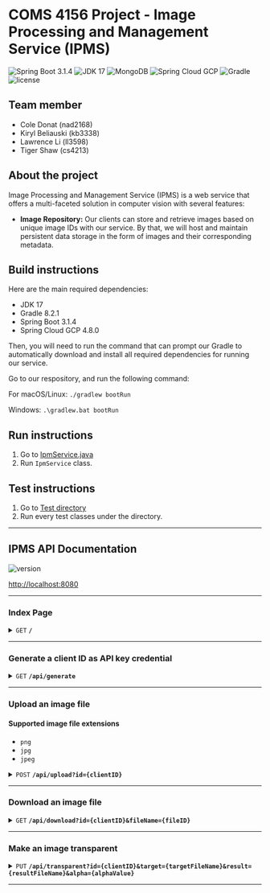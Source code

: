 # COMS 4156 Project - Image Processing and Management Service (IPMS)

![Spring Boot 3.1.4](https://img.shields.io/badge/Spring%20Boot-3.1.4-brightgreen.svg)
![JDK 17](https://img.shields.io/badge/JDK-17-brightgreen.svg)
![MongoDB](https://img.shields.io/badge/MongoDB-6.0.10-darkgreen.svg)
![Spring Cloud GCP](https://img.shields.io/badge/SpringCloudGCP-4.8.0-brightgreen.svg)
![Gradle](https://img.shields.io/badge/Gradle-8.2.1-yellowgreen.svg)
![license](https://img.shields.io/badge/license-Apache--2.0-blue.svg)

## Team member
- Cole Donat (nad2168)
- Kiryl Beliauski (kb3338)
- Lawrence Li (ll3598)
- Tiger Shaw (cs4213)

## About the project

Image Processing and Management Service (IPMS) is a web service that 
offers a multi-faceted solution in computer vision with several features:

- **Image Repository:** Our clients can store and retrieve images based on unique 
image IDs with our service. By that, we will host and maintain persistent data 
storage in the form of images and their corresponding metadata. 

## Build instructions

Here are the main required dependencies:
- JDK 17
- Gradle 8.2.1
- Spring Boot 3.1.4
- Spring Cloud GCP 4.8.0

Then, you will need to run the command that can prompt our Gradle 
to automatically download and install all required dependencies 
for running our service. 

Go to our respository, and run the following command:

For macOS/Linux:
`./gradlew bootRun`

Windows:
`.\gradlew.bat bootRun`

## Run instructions

1. Go to [IpmService.java](src/main/java/com/project/ipms/IpmService.java)
2. Run `IpmService` class.

## Test instructions

1. Go to [Test directory](src/test/java/com/project/ipms)
2. Run every test classes under the directory.

------------------------------------------------------------------------------------------
## IPMS API Documentation

![version](https://img.shields.io/badge/Version-0.0.1--SNAPSHOT-brightgreen.svg)

[http://localhost:8080](http://localhost:8080)

------------------------------------------------------------------------------------------

### Index Page

<details>
 <summary><code>GET</code> <code><b>/</b></code></summary>

#### Responses

> | http code | content-type | response           |
> |-----------|--------------|--------------------|
> | `200`     | string       | `Welcome to IPMS!` |

</details>

------------------------------------------------------------------------------------------

### Generate a client ID as API key credential

<details>
 <summary><code>GET</code> <code><b>/api/generate</b></code></summary>

#### Responses

> | http code | content-type       | response                                                                                |
> |-----------|--------------------|-----------------------------------------------------------------------------------------|
> | `200`     | `application/json` | `{"responseMessage": {Your unique client ID as API key credential}, "statusCode": 200}` |

</details>

------------------------------------------------------------------------------------------

### Upload an image file

#### Supported image file extensions

- `png`
- `jpg`
- `jpeg`

<details>
 <summary><code>POST</code> <code><b>/api/upload?id={clientID}</b></code></summary>

#### Parameters

> | name       | type     | data type           | description                                        |
> |------------|----------|---------------------|----------------------------------------------------|
> | `clientID` | required | string              | Your client ID credential                          |
> | file       | required | multipart/form-data | Uploaded image file contents via multipart request |

#### Responses

> | http code | content-type       | response                                                                                                                                     |
> |-----------|--------------------|----------------------------------------------------------------------------------------------------------------------------------------------|
> | `200`     | `application/json` | `{"responseMessage": "File uploaded successfully", "statusCode": 200}`                                                                       |
> | `400`     | `application/json` | `{"responseMessage": "File has no content or is null", "statusCode": 400}`                                                                   |
> | `400`     | `application/json` | `{"responseMessage": "Filename is empty or null", "statusCode": 400}`                                                                        |
> | `400`     | `application/json` | `{"responseMessage": "Current request is not a multipart request", "statusCode": 400}`                                                       |
> | `400`     | `application/json` | `{"responseMessage": "Client ID is missing or null", "statusCode": 400}`                                                                     |
> | `400`     | `application/json` | `{"responseMessage": "Filename is missing file extension", "statusCode": 400}`                                                               |
> | `400`     | `application/json` | `{"responseMessage": "Filename cannot start with a dot '.'", "statusCode": 400}`                                                             |
> | `403`     | `application/json` | `{"responseMessage": "Invalid Client ID", "statusCode": 403}`                                                                                |
> | `409`     | `application/json` | `{"responseMessage": "Filename already exists", "statusCode": 409}`                                                                          |
> | `415`     | `application/json` | `{"responseMessage": "Not a supported file type. Currently, we support the following image file types: jpg, jpeg, png.", "statusCode": 415}` |                                                     
> | `500`     | `application/json` | `{"responseMessage": {Generic error messages from IOException}, "statusCode": 500}`                                                          |

</details>

------------------------------------------------------------------------------------------

### Download an image file

<details>
 <summary><code>GET</code> <code><b>/api/download?id={clientID}&fileName={fileID}</b></code></summary>

#### Parameters

> | name       | type     | data type | description                           |
> |------------|----------|-----------|---------------------------------------|
> | `clientID` | required | string    | Your client ID credential             |
> | `fileID`   | required | string    | The specified image file for download |

#### Responses

> | http code | content-type               | response                                                                                                                    |
> |-----------|----------------------------|-----------------------------------------------------------------------------------------------------------------------------|
> | `200`     | `application/octet-stream` | Image file content download                                                                                                 |
> | `400`     | `application/json`         | `{"responseMessage": "Filename is empty or null", "statusCode": 400}`                                                       |
> | `400`     | `application/json`         | `{"responseMessage": "Client ID is missing or null", "statusCode": 400}`                                                    |
> | `403`     | `application/json`         | `{"responseMessage": "Invalid Client ID", "statusCode": 403}`                                                               |
> | `404`     | `application/json`         | `{"responseMessage": "File does not exist", "statusCode": 404}`                                                             |
> | `500`     | `application/json`         | `{"responseMessage": "CRITICAL ERROR: File does not exist on GCP Bucket but exists in MongoDB records", "statusCode": 500}` |

</details>

------------------------------------------------------------------------------------------

### Make an image transparent

<details>
 <summary><code>PUT</code> <code><b>/api/transparent?id={clientID}&target={targetFileName}&result={resultFileName}&alpha={alphaValue}</b></code></summary>

#### Parameters

> | name             | type     | data type | description                                            |
> |------------------|----------|-----------|--------------------------------------------------------|
> | `clientID`       | required | string    | Your client ID credential                              |
> | `targetFileName` | required | string    | Image filename targeted for processing                 |
> | `resultFileName` | required | string    | Desired filename for the image result after processing |
> | `alphaValue`     | required | float     | Desired alpha value for transparency                   |

#### Responses

> | http code | content-type       | response                                                                                                                    |
> |-----------|--------------------|-----------------------------------------------------------------------------------------------------------------------------|
> | `200`     | `application/json` | `{"responseMessage": "Operation success", "statusCode": 200}`                                                               |
> | `400`     | `application/json` | `{"responseMessage": "Target filename or result filename is empty or null", "statusCode": 400}`                             |
> | `400`     | `application/json` | `{"responseMessage": "Client ID is missing or null", "statusCode": 400}`                                                    |
> | `400`     | `application/json` | `{"responseMessage": "Target file extension is different from result file extension", "statusCode": 400}`                   |
> | `400`     | `application/json` | `{"responseMessage": "The alpha value should be in the range of 0 to 1", "statusCode": 400}`                                |
> | `403`     | `application/json` | `{"responseMessage": "Invalid Client ID", "statusCode": 403}`                                                               |
> | `404`     | `application/json` | `{"responseMessage": "Target file does not exist", "statusCode": 404}`                                                      |
> | `409`     | `application/json` | `{"responseMessage": "Result filename already exists", "statusCode": 409}`                                                  |
> | `500`     | `application/json` | `{"responseMessage": "CRITICAL ERROR: File does not exist on GCP Bucket but exists in MongoDB records", "statusCode": 500}` |
> | `500`     | `application/json` | `{"responseMessage": {Generic error messages from IOException}, "statusCode": 500}`                                         |

</details>

------------------------------------------------------------------------------------------





